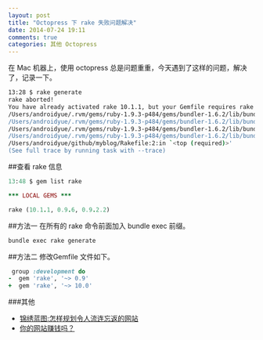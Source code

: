 ```yaml
---
layout: post
title: "Octopress 下 rake 失败问题解决"
date: 2014-07-24 19:11
comments: true
categories: 其他 Octopress
---
```


在 Mac 机器上，使用 octopress 总是问题重重，今天遇到了这样的问题，解决了，记录一下。
```bash
13:28 $ rake generate
rake aborted!
You have already activated rake 10.1.1, but your Gemfile requires rake 0.9.2.2. Prepending `bundle exec` to your command may solve this.
/Users/androidyue/.rvm/gems/ruby-1.9.3-p484/gems/bundler-1.6.2/lib/bundler/runtime.rb:34:in `block in setup'
/Users/androidyue/.rvm/gems/ruby-1.9.3-p484/gems/bundler-1.6.2/lib/bundler/runtime.rb:19:in `setup'
/Users/androidyue/.rvm/gems/ruby-1.9.3-p484/gems/bundler-1.6.2/lib/bundler.rb:120:in `setup'
/Users/androidyue/.rvm/gems/ruby-1.9.3-p484/gems/bundler-1.6.2/lib/bundler/setup.rb:7:in `<top (required)>'
/Users/androidyue/github/myblog/Rakefile:2:in `<top (required)>'
(See full trace by running task with --trace)
```
<!--more-->

##查看 rake 信息
```ruby
13:48 $ gem list rake

*** LOCAL GEMS ***

rake (10.1.1, 0.9.6, 0.9.2.2)
```

##方法一
在所有的 rake 命令前面加入 bundle exec 前缀。
```bash
bundle exec rake generate
```
##方法二
修改Gemfile 文件如下。
```ruby
 group :development do
-  gem 'rake', '~> 0.9'
+  gem 'rake', '~> 10.0'
```

###其他
  * <a href="http://www.amazon.cn/gp/product/B002WJI7YI/ref=as_li_tf_tl?ie=UTF8&camp=536&creative=3200&creativeASIN=B002WJI7YI&linkCode=as2&tag=droidyue-23">锦绣蓝图:怎样规划令人流连忘返的网站</a><img src="http://ir-cn.amazon-adsystem.com/e/ir?t=droidyue-23&l=as2&o=28&a=B002WJI7YI" width="1" height="1" border="0" alt="" style="border:none !important; margin:0px !important;" />
  * <a href="http://www.amazon.cn/gp/product/B00ASOV2AU/ref=as_li_tf_tl?ie=UTF8&camp=536&creative=3200&creativeASIN=B00ASOV2AU&linkCode=as2&tag=droidyue-23">你的网站赚钱吗？</a><img src="http://ir-cn.amazon-adsystem.com/e/ir?t=droidyue-23&l=as2&o=28&a=B00ASOV2AU" width="1" height="1" border="0" alt="" style="border:none !important; margin:0px !important;" />







